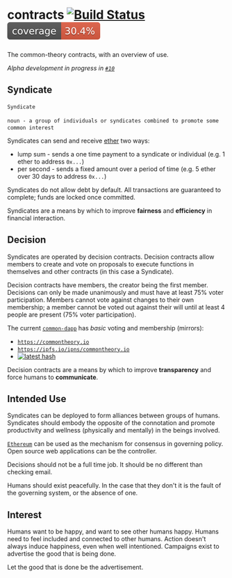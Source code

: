 # contracts [![Build Status](https://travis-ci.org/common-theory/contracts.svg?branch=master)](https://travis-ci.org/common-theory/contracts) [![Coverage](https://raw.githubusercontent.com/common-theory/common-dac/master/test/badge.svg?sanitize=true)](https://coverage.commontheory.io)

The common-theory contracts, with an overview of use.

_Alpha development in progress in [`#10`](https://github.com/common-theory/contracts/pull/10)_

## Syndicate

```
Syndicate

noun - a group of individuals or syndicates combined to promote some common interest
```

Syndicates can send and receive [ether](https://coinmarketcap.com/currencies/ethereum/) two ways:
  - lump sum - sends a one time payment to a syndicate or individual (e.g. 1 ether to address `0x...`)
  - per second - sends a fixed amount over a period of time (e.g. 5 ether over 30 days to address `0x...`)

Syndicates do not allow debt by default. All transactions are guaranteed to complete; funds are locked once committed.

Syndicates are a means by which to improve **fairness** and **efficiency** in financial interaction.

## Decision

Syndicates are operated by decision contracts. Decision contracts allow members to create and vote on proposals to execute functions in themselves and other contracts (in this case a Syndicate).

Decision contracts have members, the creator being the first member. Decisions can only be made unanimously and must have at least 75% voter participation. Members cannot vote against changes to their own membership; a member cannot be voted out against their will until at least 4 people are present (75% voter participation).

The current [`common-dapp`](https://github.com/common-theory/common-dapp) has _basic_ voting and membership (mirrors):

- [`https://commontheory.io`](https://commontheory.io)
- [`https://ipfs.io/ipns/commontheory.io`](https://ipfs.io/ipns/commontheory.io)
- [![latest hash](https://dnslink-cid-badge.commontheory.io/commontheory.io)](https://dnslink-cid-badge.commontheory.io/commontheory.io?redirect=true)

Decision contracts are a means by which to improve **transparency** and force humans to **communicate**.

## Intended Use

Syndicates can be deployed to form alliances between groups of humans. Syndicates should embody the opposite of the connotation and promote productivity and wellness (physically and mentally) in the beings involved.

[`Ethereum`](https://everipedia.org/wiki/lang_en/Ethereum/) can be used as the mechanism for consensus in governing policy. Open source web applications can be the controller.

Decisions should not be a full time job. It should be no different than checking email.

Humans should exist peacefully. In the case that they don't it is the fault of the governing system, or the absence of one.

## Interest

Humans want to be happy, and want to see other humans happy. Humans need to feel included and connected to other humans. Action doesn't always induce happiness, even when well intentioned. Campaigns exist to advertise the good that is being done.

Let the good that is done be the advertisement.
